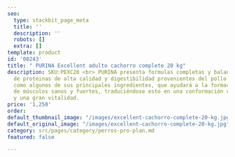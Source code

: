 ```yaml
---
seo:
  type: stackbit_page_meta
  title: ''
  description: ''
  robots: []
  extra: []
template: product
id: '00243'
title: " PURINA Excellent adulto cachorro complete 20 kg"
description: SKU:PEXC20 <br> PURINA presenta formulas completas y balanceadas a base
  de proteinas de alta calidad y digestibilidad provenientes del pollo y con arroz
  como algunos de sus principales ingredientes, que ayudará a la formación y desarrollo
  de músculos sanos y fuertes, traduciéndose esto en una conformación corporal ideal
  y una gran vitalidad.
price: '1,250'
order: 
default_thumbnail_image: "/images/excellent-cachorro-complete-20-kg.jpg"
default_original_image: "/images/excellent-cachorro-complete-20-kg.jpg"
category: src/pages/category/perros-pro-plan.md
featured: false

---
```

